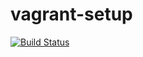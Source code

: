 # vagrant-setup

[![Build Status](https://travis-ci.org/hschlichter/vagrant-setup.svg?branch=master)](https://travis-ci.org/hschlichter/vagrant-setup)
